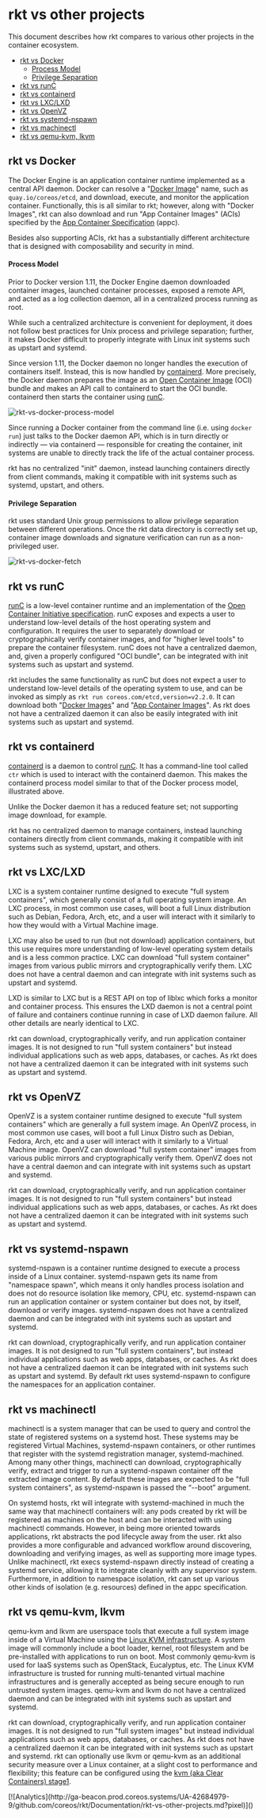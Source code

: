 # rkt vs other projects

This document describes how rkt compares to various other projects in the container ecosystem.

* [rkt vs Docker](#rkt-vs-docker)
  * [Process Model](#process-model)
  * [Privilege Separation](#privilege-separation)
* [rkt vs runC](#rkt-vs-runc)
* [rkt vs containerd](#rkt-vs-containerd)
* [rkt vs LXC/LXD](#rkt-vs-lxclxd)
* [rkt vs OpenVZ](#rkt-vs-openvz)
* [rkt vs systemd-nspawn](#rkt-vs-systemd-nspawn)
* [rkt vs machinectl](#rkt-vs-machinectl)
* [rkt vs qemu-kvm, lkvm](#rkt-vs-qemu-kvm-lkvm)

## rkt vs Docker

The Docker Engine is an application container runtime implemented as a central API daemon.
Docker can resolve a "[Docker Image][docker-image-spec]" name, such as `quay.io/coreos/etcd`, and download, execute, and monitor the application container.
Functionally, this is all similar to rkt; however, along with "Docker Images", rkt can also download and run "App Container Images" (ACIs) specified by the [App Container Specification][appc-spec] (appc).

Besides also supporting ACIs, rkt has a substantially different architecture that is designed with composability and security in mind.

#### Process Model

Prior to Docker version 1.11, the Docker Engine daemon downloaded container images, launched container processes, exposed a remote API, and acted as a log collection daemon, all in a centralized process running as root.

While such a centralized architecture is convenient for deployment, it does not follow best practices for Unix process and privilege separation; further, it makes Docker difficult to properly integrate with Linux init systems such as upstart and systemd.

Since version 1.11, the Docker daemon no longer handles the execution of containers itself.
Instead, this is now handled by [containerd][containerd].
More precisely, the Docker daemon prepares the image as an [Open Container Image][oci] (OCI) bundle and makes an API call to containerd to start the OCI bundle.
containerd then starts the container using [runC][runc-github].

![rkt-vs-docker-process-model](rkt-vs-docker-process-model.png)

Since running a Docker container from the command line (i.e. using `docker run`) just talks to the Docker daemon API, which is in turn directly or indirectly — via containerd — responsible for creating the container, init systems are unable to directly track the life of the actual container process.

rkt has no centralized "init" daemon, instead launching containers directly from client commands, making it compatible with init systems such as systemd, upstart, and others.

#### Privilege Separation

rkt uses standard Unix group permissions to allow privilege separation between different operations.
Once the rkt data directory is correctly set up, container image downloads and signature verification can run as a non-privileged user.

![rkt-vs-docker-fetch](rkt-vs-docker-fetch.png)

## rkt vs runC

[runC][runc-github] is a low-level container runtime and an implementation of the [Open Container Initiative specification][oci-spec-github].
runC exposes and expects a user to understand low-level details of the host operating system and configuration.
It requires the user to separately download or cryptographically verify container images, and for "higher level tools" to prepare the container filesystem.
runC does not have a centralized daemon, and, given a properly configured "OCI bundle", can be integrated with init systems such as upstart and systemd.

rkt includes the same functionality as runC but does not expect a user to understand low-level details of the operating system to use, and can be invoked as simply as `rkt run coreos.com/etcd,version=v2.2.0`.
It can download both "[Docker Images][docker-image-spec]" and "[App Container Images][appc-spec]".
As rkt does not have a centralized daemon it can also be easily integrated with init systems such as upstart and systemd.

## rkt vs containerd

[containerd][containerd] is a daemon to control [runC][runc-github].
It has a command-line tool called `ctr` which is used to interact with the containerd daemon.
This makes the containerd process model similar to that of the Docker process model, illustrated above.

Unlike the Docker daemon it has a reduced feature set; not supporting image download, for example.

rkt has no centralized daemon to manage containers, instead launching containers directly from client commands, making it compatible with init systems such as systemd, upstart, and others.

## rkt vs LXC/LXD

LXC is a system container runtime designed to execute "full system containers", which generally consist of a full operating system image.
An LXC process, in most common use cases, will boot a full Linux distribution such as Debian, Fedora, Arch, etc, and a user will interact with it similarly to how they would with a Virtual Machine image.

LXC may also be used to run (but not download) application containers, but this use requires more understanding of low-level operating system details and is a less common practice.
LXC can download "full system container" images from various public mirrors and cryptographically verify them.
LXC does not have a central daemon and can integrate with init systems such as upstart and systemd.

LXD is similar to LXC but is a REST API on top of liblxc which forks a monitor and container process.
This ensures the LXD daemon is not a central point of failure and containers continue running in case of LXD daemon failure.
All other details are nearly identical to LXC.

rkt can download, cryptographically verify, and run application container images.
It is not designed to run "full system containers" but instead individual applications such as web apps, databases, or caches.
As rkt does not have a centralized daemon it can be integrated with init systems such as upstart and systemd.

## rkt vs OpenVZ

OpenVZ is a system container runtime designed to execute "full system containers" which are generally a full system image.
An OpenVZ process, in most common use cases, will boot a full Linux Distro such as Debian, Fedora, Arch, etc and  a user will interact with it similarly to a Virtual Machine image.
OpenVZ can download "full system container" images from various public mirrors and cryptographically verify them.
OpenVZ does not have a central daemon and can integrate with init systems such as upstart and systemd.

rkt can download, cryptographically verify, and run application container images.
It is not designed to run "full system containers" but instead individual applications such as web apps, databases, or caches.
As rkt does not have a centralized daemon it can be integrated with init systems such as upstart and systemd.

## rkt vs systemd-nspawn

systemd-nspawn is a container runtime designed to execute a process inside of a Linux container.
systemd-nspawn gets its name from "namespace spawn", which means it only handles process isolation and does not do resource isolation like memory, CPU, etc.
systemd-nspawn can run an application container or system container but does not, by itself, download or verify images.
systemd-nspawn does not have a centralized daemon and can be integrated with init systems such as upstart and systemd.

rkt can download, cryptographically verify, and run application container images.
It is not designed to run "full system containers", but instead individual applications such as web apps, databases, or caches.
As rkt does not have a centralized daemon it can be integrated with init systems such as upstart and systemd.
By default rkt uses systemd-nspawn to configure the namespaces for an application container.

## rkt vs machinectl

machinectl is a system manager that can be used to query and control the state of registered systems on a systemd host.
These systems may be registered Virtual Machines, systemd-nspawn containers, or other runtimes that register with the systemd registration manager, systemd-machined.
Among many other things, machinectl can download, cryptographically verify, extract and trigger to run a systemd-nspawn container off the extracted image content.
By default these images are expected to be "full system containers", as systemd-nspawn is passed the “--boot” argument.

On systemd hosts, rkt will integrate with systemd-machined in much the same way that machinectl containers will: any pods created by rkt will be registered as machines on the host and can be interacted with using machinectl commands.
However, in being more oriented towards applications, rkt abstracts the pod lifecycle away from the user.
rkt also provides a more configurable and advanced workflow around discovering, downloading and verifying images, as well as supporting more image types.
Unlike machinectl, rkt execs systemd-nspawn directly instead of creating a systemd service, allowing it to integrate cleanly with any supervisor system.
Furthermore, in addition to namespace isolation, rkt can set up various other kinds of isolation (e.g. resources) defined in the appc specification.

## rkt vs qemu-kvm, lkvm

qemu-kvm and lkvm are userspace tools that execute a full system image inside of a Virtual Machine using the [Linux KVM infrastructure][kvm-wiki].
A system image will commonly include a boot loader, kernel, root filesystem and be pre-installed with applications to run on boot.
Most commonly qemu-kvm is used for IaaS systems such as OpenStack, Eucalyptus, etc.
The Linux KVM infrastructure is trusted for running multi-tenanted virtual machine infrastructures and is generally accepted as being secure enough to run untrusted system images.
qemu-kvm and lkvm do not have a centralized daemon and can be integrated with init systems such as upstart and systemd.

rkt can download, cryptographically verify, and run application container images.
It is not designed to run "full system images" but instead individual applications such as web apps, databases, or caches.
As rkt does not have a centralized daemon it can be integrated with init systems such as upstart and systemd.
rkt can optionally use lkvm or qemu-kvm as an additional security measure over a Linux container, at a slight cost to performance and flexibility; this feature can be configured using the [kvm (aka Clear Containers) stage1][kvm-stage1].


[appc-spec]: https://github.com/appc/spec
[containerd]: https://containerd.tools
[docker-image-spec]: https://github.com/docker/docker/blob/master/image/spec/v1.md
[kvm-wiki]: https://en.wikipedia.org/wiki/Kernel-based_Virtual_Machine
[kvm-stage1]: running-kvm-stage1.md
[oci]: https://www.opencontainers.org/
[oci-spec-github]: https://github.com/opencontainers/specs
[runc-github]: https://github.com/opencontainers/runc

<!-- BEGIN ANALYTICS --> [![Analytics](http://ga-beacon.prod.coreos.systems/UA-42684979-9/github.com/coreos/rkt/Documentation/rkt-vs-other-projects.md?pixel)]() <!-- END ANALYTICS -->
